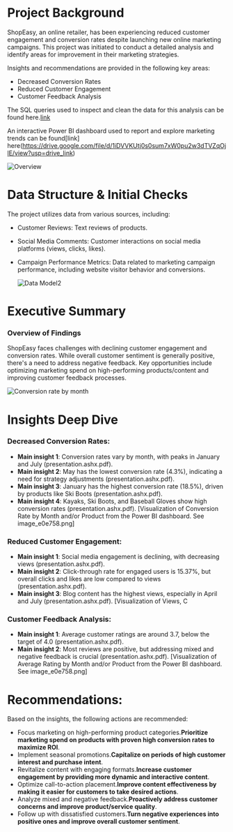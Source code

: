 # Project Background
ShopEasy, an online retailer, has been experiencing reduced customer engagement and conversion rates despite launching new online marketing campaigns. This project was initiated to conduct a detailed analysis and identify areas for improvement in their marketing strategies.

Insights and recommendations are provided in the following key areas:
- Decreased Conversion Rates
- Reduced Customer Engagement
- Customer Feedback Analysis
  
The SQL queries used to inspect and clean the data for this analysis can be found here.[link](./sql/)

An interactive Power BI dashboard used to report and explore marketing trends can be found[link] here(https://drive.google.com/file/d/1iDVVKUtj0s0sum7xW0pu2w3dTVZqOjlE/view?usp=drive_link)

![Overview ](https://github.com/user-attachments/assets/ef284945-8f15-4655-aae5-f8390571182a)

# Data Structure & Initial Checks
The project utilizes data from various sources, including:
- Customer Reviews: Text reviews of products.
- Social Media Comments: Customer interactions on social media platforms (views, clicks, likes).
- Campaign Performance Metrics: Data related to marketing campaign performance, including website visitor behavior and conversions.
  
  ![Data Model2](https://github.com/user-attachments/assets/725b597f-be89-4b65-a07c-5da471129e17)

# Executive Summary
### Overview of Findings
ShopEasy faces challenges with declining customer engagement and conversion rates. While overall customer sentiment is generally positive, there's a need to address negative feedback. Key opportunities include optimizing marketing spend on high-performing products/content and improving customer feedback processes.

![Conversion rate by month ](https://github.com/user-attachments/assets/9477f379-9bd2-4a94-bd5c-8e0ef5666d7e)  


# Insights Deep Dive
### Decreased Conversion Rates:
- **Main insight 1**: Conversion rates vary by month, with peaks in January and July (presentation.ashx.pdf).
- **Main insight 2**: May has the lowest conversion rate (4.3%), indicating a need for strategy adjustments (presentation.ashx.pdf).
- **Main insight 3**: January has the highest conversion rate (18.5%), driven by products like Ski Boots (presentation.ashx.pdf).
- **Main insight 4**: Kayaks, Ski Boots, and Baseball Gloves show high conversion rates (presentation.ashx.pdf).
[Visualization of Conversion Rate by Month and/or Product from the Power BI dashboard. See image_e0e758.png]

### Reduced Customer Engagement:
- **Main insight 1**: Social media engagement is declining, with decreasing views (presentation.ashx.pdf).
- **Main insight 2**: Click-through rate for engaged users is 15.37%, but overall clicks and likes are low compared to views (presentation.ashx.pdf).
- **Main insight 3**: Blog content has the highest views, especially in April and July (presentation.ashx.pdf).
[Visualization of Views, C

### Customer Feedback Analysis:
- **Main insight 1**: Average customer ratings are around 3.7, below the target of 4.0 (presentation.ashx.pdf).
- **Main insight 2**: Most reviews are positive, but addressing mixed and negative feedback is crucial (presentation.ashx.pdf).
[Visualization of Average Rating by Month and/or Product from the Power BI dashboard. See image_e0e758.png]

# Recommendations:
Based on the insights, the following actions are recommended:
- Focus marketing on high-performing product categories.**Prioritize marketing spend on products with proven high conversion rates to maximize ROI**.
- Implement seasonal promotions.**Capitalize on periods of high customer interest and purchase intent**.
- Revitalize content with engaging formats.**Increase customer engagement by providing more dynamic and interactive content**.
- Optimize call-to-action placement.**Improve content effectiveness by making it easier for customers to take desired actions**.
- Analyze mixed and negative feedback.**Proactively address customer concerns and improve product/service quality**.
- Follow up with dissatisfied customers.**Turn negative experiences into positive ones and improve overall customer sentiment**.



